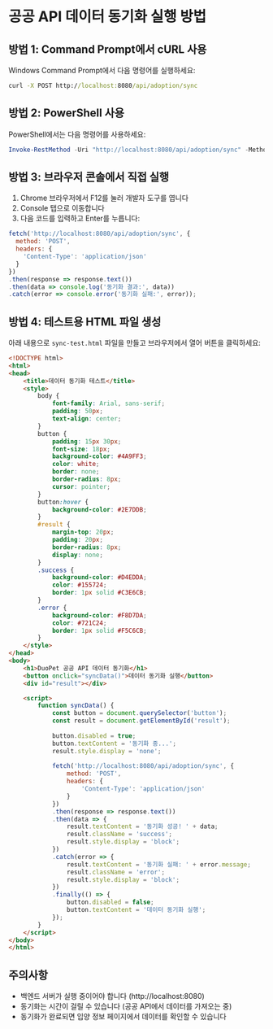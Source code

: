 # 공공 API 데이터 동기화 실행 방법

## 방법 1: Command Prompt에서 cURL 사용
Windows Command Prompt에서 다음 명령어를 실행하세요:

```cmd
curl -X POST http://localhost:8080/api/adoption/sync
```

## 방법 2: PowerShell 사용
PowerShell에서는 다음 명령어를 사용하세요:

```powershell
Invoke-RestMethod -Uri "http://localhost:8080/api/adoption/sync" -Method POST
```

## 방법 3: 브라우저 콘솔에서 직접 실행
1. Chrome 브라우저에서 F12를 눌러 개발자 도구를 엽니다
2. Console 탭으로 이동합니다
3. 다음 코드를 입력하고 Enter를 누릅니다:

```javascript
fetch('http://localhost:8080/api/adoption/sync', {
  method: 'POST',
  headers: {
    'Content-Type': 'application/json'
  }
})
.then(response => response.text())
.then(data => console.log('동기화 결과:', data))
.catch(error => console.error('동기화 실패:', error));
```

## 방법 4: 테스트용 HTML 파일 생성
아래 내용으로 `sync-test.html` 파일을 만들고 브라우저에서 열어 버튼을 클릭하세요:

```html
<!DOCTYPE html>
<html>
<head>
    <title>데이터 동기화 테스트</title>
    <style>
        body {
            font-family: Arial, sans-serif;
            padding: 50px;
            text-align: center;
        }
        button {
            padding: 15px 30px;
            font-size: 18px;
            background-color: #4A9FF3;
            color: white;
            border: none;
            border-radius: 8px;
            cursor: pointer;
        }
        button:hover {
            background-color: #2E7DDB;
        }
        #result {
            margin-top: 20px;
            padding: 20px;
            border-radius: 8px;
            display: none;
        }
        .success {
            background-color: #D4EDDA;
            color: #155724;
            border: 1px solid #C3E6CB;
        }
        .error {
            background-color: #F8D7DA;
            color: #721C24;
            border: 1px solid #F5C6CB;
        }
    </style>
</head>
<body>
    <h1>DuoPet 공공 API 데이터 동기화</h1>
    <button onclick="syncData()">데이터 동기화 실행</button>
    <div id="result"></div>

    <script>
        function syncData() {
            const button = document.querySelector('button');
            const result = document.getElementById('result');
            
            button.disabled = true;
            button.textContent = '동기화 중...';
            result.style.display = 'none';
            
            fetch('http://localhost:8080/api/adoption/sync', {
                method: 'POST',
                headers: {
                    'Content-Type': 'application/json'
                }
            })
            .then(response => response.text())
            .then(data => {
                result.textContent = '동기화 성공! ' + data;
                result.className = 'success';
                result.style.display = 'block';
            })
            .catch(error => {
                result.textContent = '동기화 실패: ' + error.message;
                result.className = 'error';
                result.style.display = 'block';
            })
            .finally(() => {
                button.disabled = false;
                button.textContent = '데이터 동기화 실행';
            });
        }
    </script>
</body>
</html>
```

## 주의사항
- 백엔드 서버가 실행 중이어야 합니다 (http://localhost:8080)
- 동기화는 시간이 걸릴 수 있습니다 (공공 API에서 데이터를 가져오는 중)
- 동기화가 완료되면 입양 정보 페이지에서 데이터를 확인할 수 있습니다